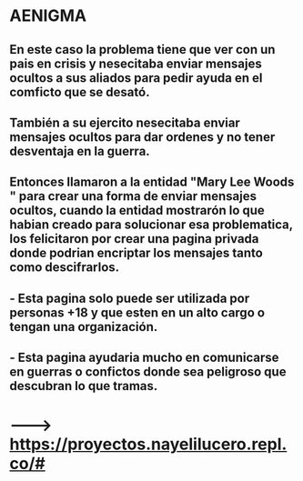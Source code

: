 # AENIGMA
## En este caso la problema tiene que ver con un pais en crisis y nesecitaba enviar mensajes ocultos a sus aliados para pedir ayuda en el comficto que se desató.
## También a su ejercito nesecitaba enviar mensajes ocultos para dar ordenes y no tener desventaja en la guerra.
## Entonces llamaron a la entidad "Mary Lee Woods " para crear una forma de enviar mensajes ocultos, cuando la entidad mostrarón lo que habian creado para solucionar esa problematica, los felicitaron por crear una pagina privada donde podrian encriptar los mensajes tanto como descifrarlos.
## - Esta pagina solo puede ser utilizada por personas +18 y que esten en un alto cargo o tengan una organización.
## - Esta pagina ayudaria mucho en comunicarse en guerras o confictos donde sea peligroso que descubran lo que tramas.
# ---> https://proyectos.nayelilucero.repl.co/#
